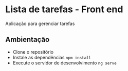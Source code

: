 # Lista de tarefas - Front end

Aplicação para gerenciar tarefas

## Ambientação
- Clone o repositório
- Instale as dependências `npm install`
- Execute o servidor de desenvolvimento `ng serve`
